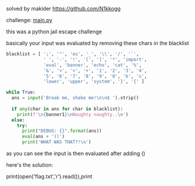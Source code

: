 solved by makider https://github.com/N1kkogg

challenge:
[main.py](./main.py)

this was a python jail escape challenge

basically your input was evaluated by removing these chars in the blacklist
```python
blacklist = [ ';', '"', 'os', '_', '\\', '/', '`',
              ' ', '-', '!', '[', ']', '*', 'import',
              'eval', 'banner', 'echo', 'cat', '%', 
              '&', '>', '<', '+', '1', '2', '3', '4',
              '5', '6', '7', '8', '9', '0', 'b', 's', 
              'lower', 'upper', 'system', '}', '{' ]

while True:
  ans = input('Break me, shake me!\n\n$ ').strip()
  
  if any(char in ans for char in blacklist):
    print(f'\n{banner1}\nNaughty naughty..\n')
  else:
    try:
      print("DEBUG: {}".format(ans))
      eval(ans + '()')
      print('WHAT WAS THAT?!\n')
```

as you can see the input is then evaluated after adding () 

here's the solution:

print(open('flag.txt','r').read()),print